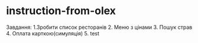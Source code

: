 # instruction-from-olex
Завдання:
1.Зробити список ресторанів
2. Меню з цінами
3. Пошук страв
4. Оплата карткою(симуляція)
5. test